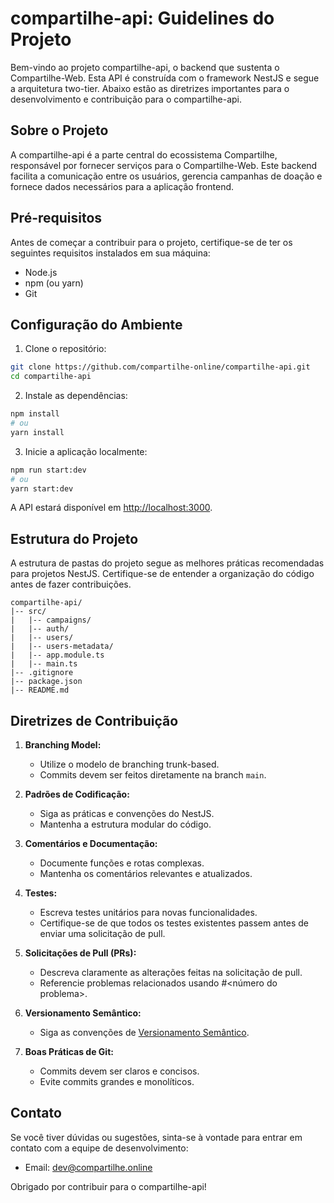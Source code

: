 # compartilhe-api: Guidelines do Projeto

Bem-vindo ao projeto compartilhe-api, o backend que sustenta o Compartilhe-Web. Esta API é construída com o framework NestJS e segue a arquitetura two-tier. Abaixo estão as diretrizes importantes para o desenvolvimento e contribuição para o compartilhe-api.

## Sobre o Projeto

A compartilhe-api é a parte central do ecossistema Compartilhe, responsável por fornecer serviços para o Compartilhe-Web. Este backend facilita a comunicação entre os usuários, gerencia campanhas de doação e fornece dados necessários para a aplicação frontend.

## Pré-requisitos

Antes de começar a contribuir para o projeto, certifique-se de ter os seguintes requisitos instalados em sua máquina:

- Node.js
- npm (ou yarn)
- Git

## Configuração do Ambiente

1. Clone o repositório:

```bash
git clone https://github.com/compartilhe-online/compartilhe-api.git
cd compartilhe-api
```

2. Instale as dependências:

```bash
npm install
# ou
yarn install
```

3. Inicie a aplicação localmente:

```bash
npm run start:dev
# ou
yarn start:dev
```

A API estará disponível em [http://localhost:3000](http://localhost:3000).

## Estrutura do Projeto

A estrutura de pastas do projeto segue as melhores práticas recomendadas para projetos NestJS. Certifique-se de entender a organização do código antes de fazer contribuições.

```
compartilhe-api/
|-- src/
|   |-- campaigns/
|   |-- auth/
|   |-- users/
|   |-- users-metadata/
|   |-- app.module.ts
|   |-- main.ts
|-- .gitignore
|-- package.json
|-- README.md
```

## Diretrizes de Contribuição

1. **Branching Model:**
   - Utilize o modelo de branching trunk-based.
   - Commits devem ser feitos diretamente na branch `main`.

2. **Padrões de Codificação:**
   - Siga as práticas e convenções do NestJS.
   - Mantenha a estrutura modular do código.

3. **Comentários e Documentação:**
   - Documente funções e rotas complexas.
   - Mantenha os comentários relevantes e atualizados.

4. **Testes:**
   - Escreva testes unitários para novas funcionalidades.
   - Certifique-se de que todos os testes existentes passem antes de enviar uma solicitação de pull.

5. **Solicitações de Pull (PRs):**
   - Descreva claramente as alterações feitas na solicitação de pull.
   - Referencie problemas relacionados usando #<número do problema>.

6. **Versionamento Semântico:**
   - Siga as convenções de [Versionamento Semântico](https://semver.org/).

7. **Boas Práticas de Git:**
   - Commits devem ser claros e concisos.
   - Evite commits grandes e monolíticos.

## Contato

Se você tiver dúvidas ou sugestões, sinta-se à vontade para entrar em contato com a equipe de desenvolvimento:

- Email: dev@compartilhe.online

Obrigado por contribuir para o compartilhe-api!